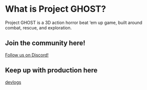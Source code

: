 # What is Project GHOST?
Project GHOST  is a 3D action horror beat ‘em up game, built around combat, rescue, and exploration. 

## Join the community here!
[Follow us on Discord!](https://discord.gg/Xm3BTCACDb)

## Keep up with production here
[devlogs](./Blogs/Blogs.html)
